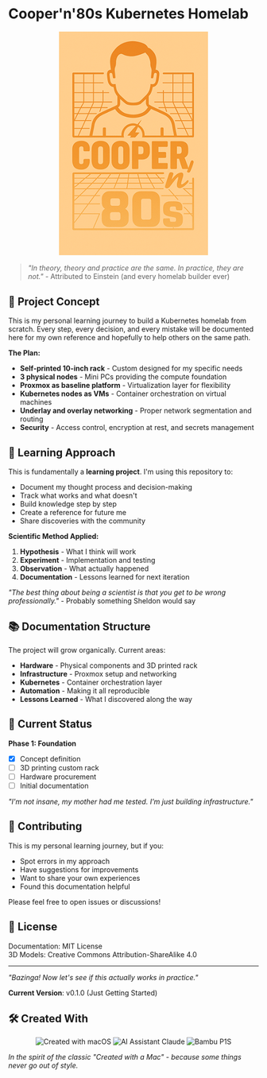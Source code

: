 # Cooper'n'80s Kubernetes Homelab

<p align="center">
  <img src="assets/cooper-n-80s_500px.png" alt="Cooper'n'80s Logo" width="300"/>
</p>

> *"In theory, theory and practice are the same. In practice, they are not."* - Attributed to Einstein (and every homelab builder ever)

## 🎯 Project Concept

This is my personal learning journey to build a Kubernetes homelab from scratch. Every step, every decision, and every mistake will be documented here for my own reference and hopefully to help others on the same path.

**The Plan:**
- **Self-printed 10-inch rack** - Custom designed for my specific needs
- **3 physical nodes** - Mini PCs providing the compute foundation  
- **Proxmox as baseline platform** - Virtualization layer for flexibility
- **Kubernetes nodes as VMs** - Container orchestration on virtual machines
- **Underlay and overlay networking** - Proper network segmentation and routing
- **Security** - Access control, encryption at rest, and secrets management

## 🧪 Learning Approach

This is fundamentally a **learning project**. I'm using this repository to:

- Document my thought process and decision-making
- Track what works and what doesn't
- Build knowledge step by step
- Create a reference for future me
- Share discoveries with the community

**Scientific Method Applied:**
1. **Hypothesis** - What I think will work
2. **Experiment** - Implementation and testing  
3. **Observation** - What actually happened
4. **Documentation** - Lessons learned for next iteration

*"The best thing about being a scientist is that you get to be wrong professionally."* - Probably something Sheldon would say

## 📚 Documentation Structure

The project will grow organically. Current areas:

- **Hardware** - Physical components and 3D printed rack
- **Infrastructure** - Proxmox setup and networking
- **Kubernetes** - Container orchestration layer
- **Automation** - Making it all reproducible
- **Lessons Learned** - What I discovered along the way

## 🚀 Current Status

**Phase 1: Foundation**
- [x] Concept definition
- [ ] 3D printing custom rack
- [ ] Hardware procurement
- [ ] Initial documentation

*"I'm not insane, my mother had me tested. I'm just building infrastructure."*

## 🤝 Contributing

This is my personal learning journey, but if you:
- Spot errors in my approach
- Have suggestions for improvements  
- Want to share your own experiences
- Found this documentation helpful

Please feel free to open issues or discussions!

## 📄 License

Documentation: MIT License  
3D Models: Creative Commons Attribution-ShareAlike 4.0

---

*"Bazinga! Now let's see if this actually works in practice."*

**Current Version**: v0.1.0 (Just Getting Started)

## 🛠️ Created With

<p align="center">
  <img src="https://img.shields.io/badge/Created%20with-macOS-000000?style=for-the-badge&logo=apple&logoColor=white" alt="Created with macOS"/>
  <img src="https://img.shields.io/badge/AI%20Assistant-Claude-FF6B35?style=for-the-badge&logo=anthropic&logoColor=white" alt="AI Assistant Claude"/>
  <img src="https://img.shields.io/badge/3D%20Printer-Bambu%20P1S-00A8FF?style=for-the-badge&logo=bambulab&logoColor=white" alt="Bambu P1S"/>
</p>

*In the spirit of the classic "Created with a Mac" - because some things never go out of style.*